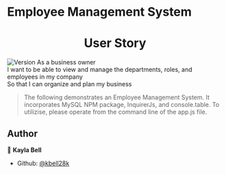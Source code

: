 # Employee Management System
<h1 align="center">User Story </h1>
<p>
  <img alt="Version" src="https://img.shields.io/badge/version-0-blue.svg?cacheSeconds=2592000" />
  As a business owner <br>
  I want to be able to view and manage the departments, roles, and employees in my company<br>
  So that I can organize and plan my business <br>
</p>

> The following demonstrates an Employee Management System.  It incorporates MySQL NPM package, InquirerJs, and console.table.  To utilizise, please operate from the command line of the app.js file.


## Author

👤 **Kayla Bell**

* Github: [@kbell28k](https://github.com/kbell28k)

